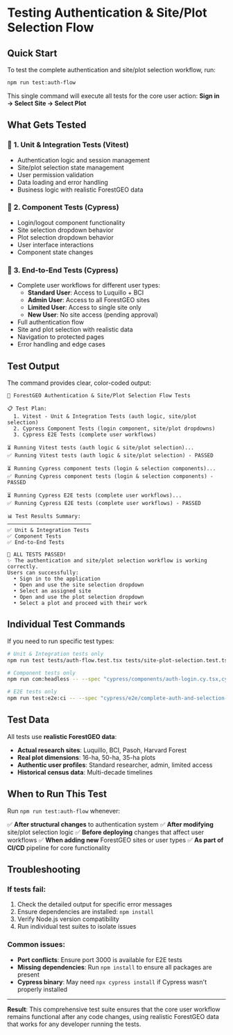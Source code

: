 # Testing Authentication & Site/Plot Selection Flow

## Quick Start

To test the complete authentication and site/plot selection workflow, run:

```bash
npm run test:auth-flow
```

This single command will execute all tests for the core user action:
**Sign in → Select Site → Select Plot**

## What Gets Tested

### 🧪 **1. Unit & Integration Tests (Vitest)**

- Authentication logic and session management
- Site/plot selection state management
- User permission validation
- Data loading and error handling
- Business logic with realistic ForestGEO data

### 🎯 **2. Component Tests (Cypress)**

- Login/logout component functionality
- Site selection dropdown behavior
- Plot selection dropdown behavior
- User interface interactions
- Component state changes

### 🚀 **3. End-to-End Tests (Cypress)**

- Complete user workflows for different user types:
  - **Standard User**: Access to Luquillo + BCI
  - **Admin User**: Access to all ForestGEO sites
  - **Limited User**: Access to single site only
  - **New User**: No site access (pending approval)
- Full authentication flow
- Site and plot selection with realistic data
- Navigation to protected pages
- Error handling and edge cases

## Test Output

The command provides clear, color-coded output:

```
🧪 ForestGEO Authentication & Site/Plot Selection Flow Tests

📋 Test Plan:
  1. Vitest - Unit & Integration Tests (auth logic, site/plot selection)
  2. Cypress Component Tests (login component, site/plot dropdowns)
  3. Cypress E2E Tests (complete user workflows)

⏳ Running Vitest tests (auth logic & site/plot selection)...
✅ Running Vitest tests (auth logic & site/plot selection) - PASSED

⏳ Running Cypress component tests (login & selection components)...
✅ Running Cypress component tests (login & selection components) - PASSED

⏳ Running Cypress E2E tests (complete user workflows)...
✅ Running Cypress E2E tests (complete user workflows) - PASSED

📊 Test Results Summary:
───────────────────────────
✅ Unit & Integration Tests
✅ Component Tests
✅ End-to-End Tests

🎉 ALL TESTS PASSED!
✨ The authentication and site/plot selection workflow is working correctly.
Users can successfully:
  • Sign in to the application
  • Open and use the site selection dropdown
  • Select an assigned site
  • Open and use the plot selection dropdown
  • Select a plot and proceed with their work
```

## Individual Test Commands

If you need to run specific test types:

```bash
# Unit & Integration tests only
npm run test tests/auth-flow.test.tsx tests/site-plot-selection.test.tsx

# Component tests only
npm run com:headless -- --spec "cypress/components/auth-login.cy.tsx,cypress/components/site-plot-selection.cy.tsx"

# E2E tests only
npm run test:e2e:ci -- --spec "cypress/e2e/complete-auth-and-selection-flow.cy.ts"
```

## Test Data

All tests use **realistic ForestGEO data**:

- **Actual research sites**: Luquillo, BCI, Pasoh, Harvard Forest
- **Real plot dimensions**: 16-ha, 50-ha, 35-ha plots
- **Authentic user profiles**: Standard researcher, admin, limited access
- **Historical census data**: Multi-decade timelines

## When to Run This Test

Run `npm run test:auth-flow` whenever:

✅ **After structural changes** to authentication system
✅ **After modifying** site/plot selection logic
✅ **Before deploying** changes that affect user workflows
✅ **When adding new** ForestGEO sites or user types
✅ **As part of CI/CD** pipeline for core functionality

## Troubleshooting

### If tests fail:

1. Check the detailed output for specific error messages
2. Ensure dependencies are installed: `npm install`
3. Verify Node.js version compatibility
4. Run individual test suites to isolate issues

### Common issues:

- **Port conflicts**: Ensure port 3000 is available for E2E tests
- **Missing dependencies**: Run `npm install` to ensure all packages are present
- **Cypress binary**: May need `npx cypress install` if Cypress wasn't properly installed

---

**Result**: This comprehensive test suite ensures that the core user workflow remains functional after any code changes, using realistic ForestGEO data that works for any developer running the tests.
